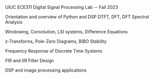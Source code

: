 UIUC ECE311 Digital Signal Processing Lab -- Fall 2023

Orientation and overview of Python and DSP 
DTFT, DFT, DFT Spectral Analysis

Windowing, Convolution, LSI systems, Difference Equations 

z-Transforms, Pole-Zero Diagrams, BIBO Stability

Frequency Response of Discrete Time Systems 

FIR and IIR Filter Design 

DSP and image processing applications
